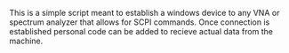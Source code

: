 This is a simple script meant to establish a windows device to any VNA or spectrum analyzer that allows for SCPI commands. Once connection is established personal code can be added to recieve actual data from the machine.
